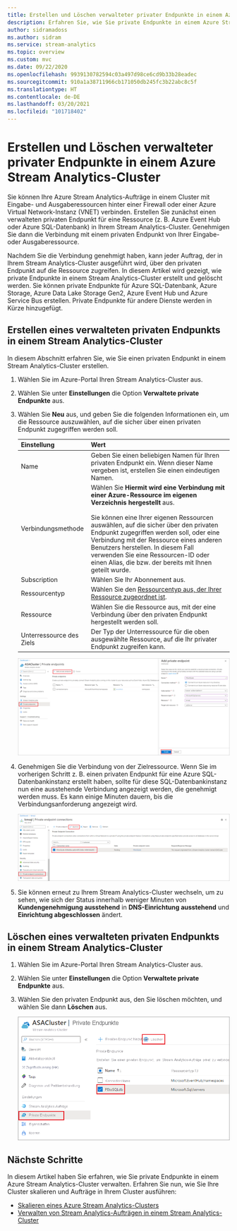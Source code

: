```yaml
---
title: Erstellen und Löschen verwalteter privater Endpunkte in einem Azure Stream Analytics-Cluster
description: Erfahren Sie, wie Sie private Endpunkte in einem Azure Stream Analytics-Cluster verwalten.
author: sidramadoss
ms.author: sidram
ms.service: stream-analytics
ms.topic: overview
ms.custom: mvc
ms.date: 09/22/2020
ms.openlocfilehash: 9939130782594c03a497d98ce6cd9b33b28eadec
ms.sourcegitcommit: 910a1a38711966cb171050db245fc3b22abc8c5f
ms.translationtype: HT
ms.contentlocale: de-DE
ms.lasthandoff: 03/20/2021
ms.locfileid: "101718402"
---
```

# <a name="create-and-delete-managed-private-endpoints-in-an-azure-stream-analytics-cluster"></a>Erstellen und Löschen verwalteter privater Endpunkte in einem Azure Stream Analytics-Cluster

Sie können Ihre Azure Stream Analytics-Aufträge in einem Cluster mit Eingabe- und Ausgaberessourcen hinter einer Firewall oder einer Azure Virtual Network-Instanz (VNET) verbinden. Erstellen Sie zunächst einen verwalteten privaten Endpunkt für eine Ressource (z. B. Azure Event Hub oder Azure SQL-Datenbank) in Ihrem Stream Analytics-Cluster. Genehmigen Sie dann die Verbindung mit einem privaten Endpunkt von Ihrer Eingabe- oder Ausgaberessource.

Nachdem Sie die Verbindung genehmigt haben, kann jeder Auftrag, der in Ihrem Stream Analytics-Cluster ausgeführt wird, über den privaten Endpunkt auf die Ressource zugreifen. In diesem Artikel wird gezeigt, wie private Endpunkte in einem Stream Analytics-Cluster erstellt und gelöscht werden. Sie können private Endpunkte für Azure SQL-Datenbank, Azure Storage, Azure Data Lake Storage Gen2, Azure Event Hub und Azure Service Bus erstellen. Private Endpunkte für andere Dienste werden in Kürze hinzugefügt. 

## <a name="create-managed-private-endpoint-in-stream-analytics-cluster"></a>Erstellen eines verwalteten privaten Endpunkts in einem Stream Analytics-Cluster

In diesem Abschnitt erfahren Sie, wie Sie einen privaten Endpunkt in einem Stream Analytics-Cluster erstellen.

1. Wählen Sie im Azure-Portal Ihren Stream Analytics-Cluster aus.

1. Wählen Sie unter **Einstellungen** die Option **Verwaltete private Endpunkte** aus.

1. Wählen Sie **Neu** aus, und geben Sie die folgenden Informationen ein, um die Ressource auszuwählen, auf die sicher über einen privaten Endpunkt zugegriffen werden soll.

   |Einstellung|Wert|
   |---|---|
   |Name|Geben Sie einen beliebigen Namen für Ihren privaten Endpunkt ein. Wenn dieser Name vergeben ist, erstellen Sie einen eindeutigen Namen.|
   |Verbindungsmethode|Wählen Sie **Hiermit wird eine Verbindung mit einer Azure-Ressource im eigenen Verzeichnis hergestellt** aus.<br><br>Sie können eine Ihrer eigenen Ressourcen auswählen, auf die sicher über den privaten Endpunkt zugegriffen werden soll, oder eine Verbindung mit der Ressource eines anderen Benutzers herstellen. In diesem Fall verwenden Sie eine Ressourcen-ID oder einen Alias, die bzw. der bereits mit Ihnen geteilt wurde.|
   |Subscription|Wählen Sie Ihr Abonnement aus.|
   |Ressourcentyp|Wählen Sie den [Ressourcentyp aus, der Ihrer Ressource zugeordnet ist](../private-link/private-endpoint-overview.md#private-link-resource).|
   |Ressource|Wählen Sie die Ressource aus, mit der eine Verbindung über den privaten Endpunkt hergestellt werden soll.|
   |Unterressource des Ziels|Der Typ der Unterressource für die oben ausgewählte Ressource, auf die Ihr privater Endpunkt zugreifen kann.|

   ![Der Vorgang zum Erstellen des privaten Endpunkts](./media/private-endpoints/create-private-endpoint.png)

1. Genehmigen Sie die Verbindung von der Zielressource. Wenn Sie im vorherigen Schritt z. B. einen privaten Endpunkt für eine Azure SQL-Datenbankinstanz erstellt haben, sollte für diese SQL-Datenbankinstanz nun eine ausstehende Verbindung angezeigt werden, die genehmigt werden muss. Es kann einige Minuten dauern, bis die Verbindungsanforderung angezeigt wird.

    ![Genehmigen des privaten Endpunkts](./media/private-endpoints/approve-private-endpoint.png)

1. Sie können erneut zu Ihrem Stream Analytics-Cluster wechseln, um zu sehen, wie sich der Status innerhalb weniger Minuten von **Kundengenehmigung ausstehend** in **DNS-Einrichtung ausstehend** und **Einrichtung abgeschlossen** ändert.

## <a name="delete-a-managed-private-endpoint-in-a-stream-analytics-cluster"></a>Löschen eines verwalteten privaten Endpunkts in einem Stream Analytics-Cluster

1. Wählen Sie im Azure-Portal Ihren Stream Analytics-Cluster aus.

1. Wählen Sie unter **Einstellungen** die Option **Verwaltete private Endpunkte** aus.

1. Wählen Sie den privaten Endpunkt aus, den Sie löschen möchten, und wählen Sie dann **Löschen** aus.

   ![Löschen eines privaten Endpunkts](./media/private-endpoints/delete-private-endpoint.png)

## <a name="next-steps"></a>Nächste Schritte

In diesem Artikel haben Sie erfahren, wie Sie private Endpunkte in einem Azure Stream Analytics-Cluster verwalten. Erfahren Sie nun, wie Sie Ihre Cluster skalieren und Aufträge in Ihrem Cluster ausführen:

* [Skalieren eines Azure Stream Analytics-Clusters](scale-cluster.md)
* [Verwalten von Stream Analytics-Aufträgen in einem Stream Analytics-Cluster](manage-jobs-cluster.md)

